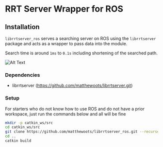 # RRT Server Wrapper for ROS

## Installation
`librrtserver_ros` serves a searching server on ROS using the `librrtserver` package and acts as a wrapper to pass data into the module.

Search time is around `1ms` to `0.1s` including shortening of the searched path.

![Alt Text](rrt_local_planning.gif)

### Dependencies
- librrtserver (https://github.com/matthewoots/librrtserver.git) 

### Setup
For starters who do not know how to use ROS and do not have a prior workspace, just run the commands below and all will be fine
```bash
mkdir -p catkin_ws/src
cd catkin_ws/src
git clone https://github.com/matthewoots/librrtserver_ros.git --recurse-submodules
cd ..
catkin build
```
